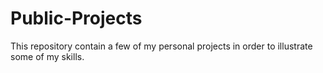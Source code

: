 # Public-Projects
This repository contain a few of my personal projects in order to illustrate some of my skills. 
